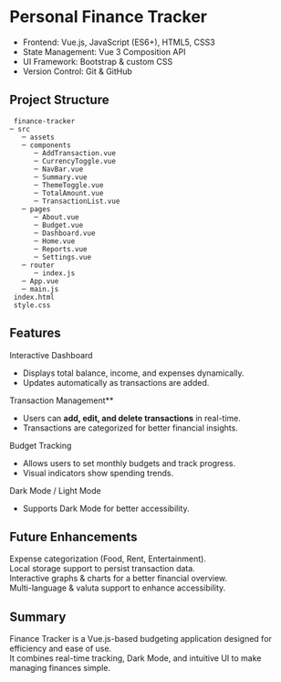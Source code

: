 # Personal Finance Tracker

- Frontend: Vue.js, JavaScript (ES6+), HTML5, CSS3
- State Management: Vue 3 Composition API
- UI Framework: Bootstrap & custom CSS
- Version Control: Git & GitHub


## Project Structure
``` 
 finance-tracker
─ src 
   ─ assets 
   ─ components 
      ─ AddTransaction.vue
      ─ CurrencyToggle.vue
      ─ NavBar.vue
      ─ Summary.vue
      ─ ThemeToggle.vue
      ─ TotalAmount.vue
      ─ TransactionList.vue
   ─ pages 
      ─ About.vue
      ─ Budget.vue
      ─ Dashboard.vue
      ─ Home.vue
      ─ Reports.vue
      ─ Settings.vue
   ─ router 
      ─ index.js
   ─ App.vue 
   ─ main.js
 index.html 
 style.css 
``` 


## Features 
Interactive Dashboard
- Displays total balance, income, and expenses dynamically.
- Updates automatically as transactions are added.

Transaction Management**
- Users can **add, edit, and delete transactions** in real-time.
- Transactions are categorized for better financial insights.

Budget Tracking
- Allows users to set monthly budgets and track progress.
- Visual indicators show spending trends.

Dark Mode / Light Mode
- Supports Dark Mode for better accessibility.
  

## Future Enhancements 
Expense categorization (Food, Rent, Entertainment).  
Local storage support to persist transaction data.  
Interactive graphs & charts for a better financial overview.  
Multi-language & valuta support to enhance accessibility.  


## Summary
Finance Tracker is a Vue.js-based budgeting application designed for efficiency and ease of use.  
It combines real-time tracking, Dark Mode, and intuitive UI to make managing finances simple.

